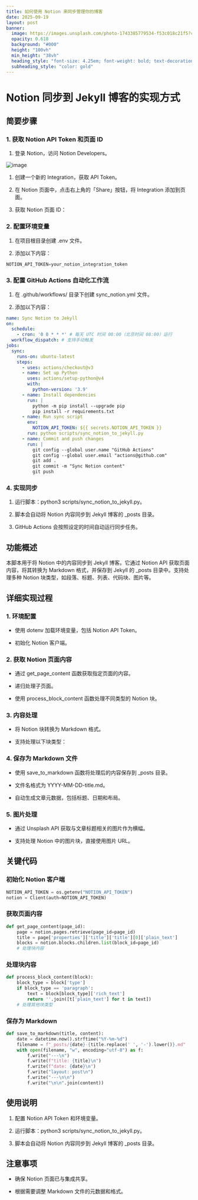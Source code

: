 ```yaml
---
title: 如何使用 Notion 来同步管理你的博客
date: 2025-09-19
layout: post
banner:
  image: https://images.unsplash.com/photo-1743385779534-f53c018c21f5?crop=entropy&cs=tinysrgb&fit=max&fm=jpg&ixid=M3w2OTIwMzJ8MHwxfHJhbmRvbXx8fHx8fHx8fDE3NTgyNzczNTF8&ixlib=rb-4.1.0&q=80&w=1080
  opacity: 0.618
  background: "#000"
  height: "100vh"
  min_height: "38vh"
  heading_style: "font-size: 4.25em; font-weight: bold; text-decoration: underline"
  subheading_style: "color: gold"
---
```


# Notion 同步到 Jekyll 博客的实现方式

## 简要步骤

### 1. 获取 Notion API Token 和页面 ID

1. 登录 Notion，访问 Notion Developers。

![image](https://prod-files-secure.s3.us-west-2.amazonaws.com/a7a0cc5a-89b9-4cda-8686-1fba0ca52f40/d19c1afe-dea5-4312-9333-786b0ba83054/image.png?X-Amz-Algorithm=AWS4-HMAC-SHA256&X-Amz-Content-Sha256=UNSIGNED-PAYLOAD&X-Amz-Credential=ASIAZI2LB4667N4JORY7%2F20250919%2Fus-west-2%2Fs3%2Faws4_request&X-Amz-Date=20250919T102230Z&X-Amz-Expires=3600&X-Amz-Security-Token=IQoJb3JpZ2luX2VjEFUaCXVzLXdlc3QtMiJIMEYCIQDeXnw94R6Iw7SuFA9DKHkCzaLOmf%2BbxULzcRQJbRW7UgIhAP%2BMu0aJ3KrrfpwJRriP1FJZLYaa12reesJOUxAgGSwsKogECM7%2F%2F%2F%2F%2F%2F%2F%2F%2F%2FwEQABoMNjM3NDIzMTgzODA1IgzA%2Bd60UPQ3xIqp2N0q3AMxZIZHDjxSIzhRTGR%2FbgtNQOfx3dxHk6gha0lMzZD28IL023wak1hw%2FzkawfAYen6uYVw78ALQNlsCZNWQcO%2Fpyt7yo%2ByqArHPGhm8R0D%2FavxTvYJdPpI6w%2F0qkvSoohiLjPnf4iRq%2Bxii1QP0pzXOaoHy%2BlCvv1ZlwjYK3kDcnksi0%2FjFzyFd4p%2FtxfazTR8LbYXQvxEcTqNPwiaipQBxANLLqfvyhFrTe%2Fv%2F7PFOo6fKnRsGP672TrMJpDyPauUnZXpzm6Cjp7%2B3%2FM0WEkK6Hpxo86kQ470bIkJ8C1LDEsJ84Zn86j%2B%2FpQS0lzyASD1ndpHp%2Bv9d8eve9rldXjc5Igk30bDIxMYghXWX1L6j0qQh6KQv5fBs7C5AMewOcvVcAp9jp6SKT6j64UyD9I1g9qLw4bxfBWbKvNLKFnMKZBhuFe6iomf0B1XYIwiq6b%2FTet9dgiVy0C9fUv6Je4jrTEWSdXHe2hZe8NCcQedTmGpt9seWggapiOXBdclOvoWDujOS0KR0IVhesqoADpk9cKcH2NFr8Fhtg7yfOr78PNfBN6K8GWYyw2%2BO1K5fYYHBEA7l%2FtzO1s41fBI6Ibiu6THr24avodyq8RZMIAnFr92tiTxitqagZKMmOzDqyLPGBjqkAQGc4IYt6VbWTJ1MVN2p4V%2B8%2B0RGUGcpnKPY3BDVd6IurbahLzf6S4cV8WuzqJM6PbgS2HbYg8hbsj1SObMfrZp5WthsPNcJZ%2FFTEvzNptP3ftMkhThn2eBAvmOCntQK5UcTfswaanLc%2FJz1VZo%2BQjg4sBrxhYlyfp0ahUBkxEl%2FFnNYyGzMs%2B8xHh1S2A8GiYKAinWNQeZHn%2FAUUcYjog5rY%2BSt&X-Amz-Signature=d7490234be34e2e1db48897788edeb6b52b38e5788a78b3e72f1803738600a9e&X-Amz-SignedHeaders=host&x-amz-checksum-mode=ENABLED&x-id=GetObject)

1. 创建一个新的 Integration，获取 API Token。

1. 在 Notion 页面中，点击右上角的「Share」按钮，将 Integration 添加到页面。

1. 获取 Notion 页面 ID：


### 2. 配置环境变量

1. 在项目根目录创建 .env 文件。

1. 添加以下内容：

```javascript
NOTION_API_TOKEN=your_notion_integration_token
```

### 3. 配置 GitHub Actions 自动化工作流

1. 在 .github/workflows/ 目录下创建 sync_notion.yml 文件。

1. 添加以下内容：

```yaml
name: Sync Notion to Jekyll
on:
  schedule:
    - cron: '0 0 * * *' # 每天 UTC 时间 00:00（北京时间 08:00）运行
  workflow_dispatch: # 支持手动触发
jobs:
  sync:
    runs-on: ubuntu-latest
    steps:
      - uses: actions/checkout@v3
      - name: Set up Python
        uses: actions/setup-python@v4
        with:
          python-version: '3.9'
      - name: Install dependencies
        run: |
          python -m pip install --upgrade pip
          pip install -r requirements.txt
      - name: Run sync script
        env:
          NOTION_API_TOKEN: ${{ secrets.NOTION_API_TOKEN }}
        run: python scripts/sync_notion_to_jekyll.py
      - name: Commit and push changes
        run: |
          git config --global user.name "GitHub Actions"
          git config --global user.email "actions@github.com"
          git add .
          git commit -m "Sync Notion content"
          git push
```

### 4. 实现同步

1. 运行脚本：python3 scripts/sync_notion_to_jekyll.py。

1. 脚本会自动将 Notion 内容同步到 Jekyll 博客的 _posts 目录。

1. GitHub Actions 会按照设定的时间自动运行同步任务。

## 功能概述

本脚本用于将 Notion 中的内容同步到 Jekyll 博客。它通过 Notion API 获取页面内容，将其转换为 Markdown 格式，并保存到 Jekyll 的 _posts 目录中。支持处理多种 Notion 块类型，如段落、标题、列表、代码块、图片等。

## 详细实现过程

### 1. 环境配置

- 使用 dotenv 加载环境变量，包括 Notion API Token。

- 初始化 Notion 客户端。

### 2. 获取 Notion 页面内容

- 通过 get_page_content 函数获取指定页面的内容。

- 递归处理子页面。

- 使用 process_block_content 函数处理不同类型的 Notion 块。

### 3. 内容处理

- 将 Notion 块转换为 Markdown 格式。

- 支持处理以下块类型：


### 4. 保存为 Markdown 文件

- 使用 save_to_markdown 函数将处理后的内容保存到 _posts 目录。

- 文件名格式为 YYYY-MM-DD-title.md。

- 自动生成文章元数据，包括标题、日期和布局。

### 5. 图片处理

- 通过 Unsplash API 获取与文章标题相关的图片作为横幅。

- 支持处理 Notion 中的图片块，直接使用图片 URL。

## 关键代码

### 初始化 Notion 客户端

```python
NOTION_API_TOKEN = os.getenv("NOTION_API_TOKEN")
notion = Client(auth=NOTION_API_TOKEN)
```

### 获取页面内容

```python
def get_page_content(page_id):
    page = notion.pages.retrieve(page_id=page_id)
    title = page['properties']['title']['title'][0]['plain_text']
    blocks = notion.blocks.children.list(block_id=page_id)
    # 处理块内容
```

### 处理块内容

```python
def process_block_content(block):
    block_type = block['type']
    if block_type == 'paragraph':
        text = block[block_type]['rich_text']
        return ''.join([t['plain_text'] for t in text])
    # 处理其他块类型
```

### 保存为 Markdown

```python
def save_to_markdown(title, content):
    date = datetime.now().strftime("%Y-%m-%d")
    filename = f"_posts/{date}-{title.replace(' ', '-').lower()}.md"
    with open(filename, "w", encoding="utf-8") as f:
        f.write("---\n")
        f.write(f"title: {title}\n")
        f.write(f"date: {date}\n")
        f.write("layout: post\n")
        f.write("---\n\n")
        f.write("\n\n".join(content))
```

## 使用说明

1. 配置 Notion API Token 和环境变量。

1. 运行脚本：python3 scripts/sync_notion_to_jekyll.py。

1. 脚本会自动将 Notion 内容同步到 Jekyll 博客的 _posts 目录。

## 注意事项

- 确保 Notion 页面已与集成共享。

- 根据需要调整 Markdown 文件的元数据和格式。